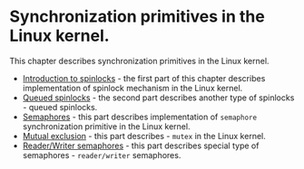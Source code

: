 # Synchronization primitives in the Linux kernel.

This chapter describes synchronization primitives in the Linux kernel.

* [Introduction to spinlocks](http://0xax.gitbooks.io/linux-insides/content/SyncPrim/sync-1.html) - the first part of this chapter describes implementation of spinlock mechanism in the Linux kernel.
* [Queued spinlocks](https://0xax.gitbooks.io/linux-insides/content/SyncPrim/sync-2.html) - the second part describes another type of spinlocks - queued spinlocks.
* [Semaphores](https://0xax.gitbooks.io/linux-insides/content/SyncPrim/sync-3.html) - this part describes implementation of `semaphore` synchronization primitive in the Linux kernel.
* [Mutual exclusion](https://0xax.gitbooks.io/linux-insides/content/SyncPrim/sync-4.html) - this part describes - `mutex` in the Linux kernel.
* [Reader/Writer semaphores](https://0xax.gitbooks.io/linux-insides/content/SyncPrim/sync-5.html) - this part describes special type of semaphores - `reader/writer` semaphores.
